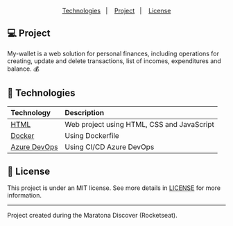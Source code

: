 <p align="center">
  <a href="#technologies">Technologies</a>&nbsp;&nbsp;&nbsp;|&nbsp;&nbsp;&nbsp;
  <a href="#project">Project</a>&nbsp;&nbsp;&nbsp;|&nbsp;&nbsp;&nbsp;
  <a href="#memo-license">License</a>
</p>

## 💻 Project

My-wallet is a web solution for personal finances, including operations for creating, update and delete transactions, list of incomes, expenditures and balance. 💰

## 🚀 Technologies

| Technology                         | Description                                              |
| :----------------------------- | :------------------------------------------------------- |
| [HTML](https://github.com/victor-cleber/MyWallet/tree/main/src/Web)     | Web project using HTML, CSS and JavaScript  |
| [Docker](https://github.com/victor-cleber/MyWallet/tree/main/src/.docker)     | Using Dockerfile  |
| [Azure DevOps](https://github.com/victor-cleber/MyWallet/tree/main/src/.ado)     | Using CI/CD Azure DevOps  |


## :memo: License

This project is under an MIT license. See more details in [LICENSE](LICENSE.md) for more information.

---

Project created during the Maratona Discover (Rocketseat).